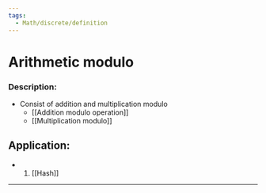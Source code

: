 ```yaml
---
tags:
  - Math/discrete/definition
---
```


# Arithmetic modulo
### Description:
- Consist of addition and multiplication modulo
    - [[Addition modulo operation]]
    - [[Multiplication modulo]]
## Application:
- 1. [[Hash]]
---